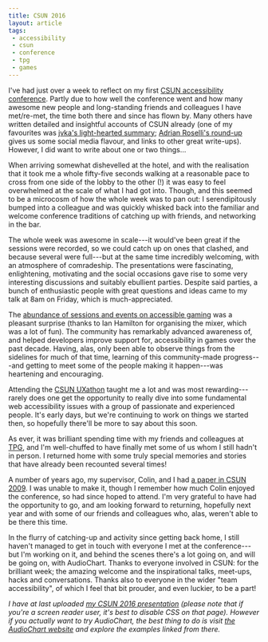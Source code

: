 ```yaml
---
title: CSUN 2016
layout: article
tags:
 - accessibility
 - csun
 - conference
 - tpg
 - games
---
```


I've had just over a week to reflect on my first [CSUN accessibility conference](http://www.csun.edu/cod/conference/2016/sessions/).  Partly due to how well the conference went and how many awesome new people and long-standing friends and colleagues I have met/re-met, the time both there and since has flown by.  Many others have written detailed and insightful accounts of CSUN already (one of my favourites was [jvka's light-hearted summary](https://gist.github.com/jkva/5c9905b3f9cba456d652); [Adrian Roselli's round-up](http://adrianroselli.com/2016/03/csun-2016-recap.html) gives us some social media flavour, and links to other great write-ups).  However, I did want to write about one or two things…

When arriving somewhat dishevelled at the hotel, and with the realisation that it took me a whole fifty-five seconds walking at a reasonable pace to cross from one side of the lobby to the other (!) it was easy to feel overwhelmed at the scale of what I had got into.  Though, and this seemed to be a microcosm of how the whole week was to pan out: I serendipitously bumped into a colleague and was quickly whisked back into the familiar and welcome conference traditions of catching up with friends, and networking in the bar.

The whole week was awesome in scale---it would've been great if the sessions were recorded, so we could catch up on ones that clashed, and because several were full---but at the same time incredibly welcoming, with an atmosphere of comradeship.  The presentations were fascinating, enlightening, motivating and the social occasions gave rise to some very interesting discussions and suitably ebullient parties.  Despite said parties, a bunch of enthusiastic people with great questions and ideas came to my talk at 8am on Friday, which is much-appreciated.

The [abundance of sessions and events on accessible gaming](http://ian-hamilton.com/accessibility-at-csun/) was a pleasant surprise (thanks to Ian Hamilton for organising the mixer, which was a lot of fun).  The community has remarkably advanced awareness of, and helped developers improve support for, accessibility in games over the past decade.  Having, alas, only been able to observe things from the sidelines for much of that time, learning of this community-made progress---and getting to meet some of the people making it happen---was heartening and encouraging.

Attending the [CSUN UXathon](https://www.paciellogroup.com/blog/2016/03/design-pattern-usability-study-and-csun-2016-uxathon/) taught me a lot and was most rewarding---rarely does one get the opportunity to really dive into some fundamental web accessibility issues with a group of passionate and experienced people.  It's early days, but we're continuing to work on things we started then, so hopefully there'll be more to say about this soon.

As ever, it was brilliant spending time with my friends and colleagues at [TPG](https://www.paciellogroup.com/), and I'm well-chuffed to have finally met some of us whom I still hadn't in person.  I returned home with some truly special memories and stories that have already been recounted several times!

A number of years ago, my supervisor, Colin, and I had [a paper in CSUN 2009](https://dspace.lboro.ac.uk/2134/4478).  I was unable to make it, though I remember how much Colin enjoyed the conference, so had since hoped to attend.  I'm very grateful to have had the opportunity to go, and am looking forward to returning, hopefully next year and with some of our friends and colleagues who, alas, weren't able to be there this time.

In the flurry of catching-up and activity since getting back home, I still haven't managed to get in touch with everyone I met at the conference---but I'm working on it, and behind the scenes there's a lot going on, and will be going on, with AudioChart.  Thanks to everyone involved in CSUN: for the brilliant week; the amazing welcome and the inspirational talks, meet-ups, hacks and conversations.  Thanks also to everyone in the wider "team accessibility", of which I feel that bit prouder, and even luckier, to be a part!

_I have at last uploaded [my CSUN 2016 presentation](/talks/csun-2016-audiochart/) (please note that if you're a screen reader user, it's best to disable CSS on that page).  However if you actually want to try AudioChart, the best thing to do is visit [the AudioChart website](http://matatk.agrip.org.uk/audiochart/) and explore the examples linked from there._
